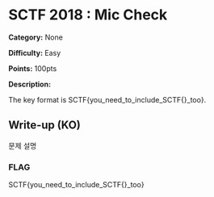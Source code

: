 # SCTF 2018 : Mic Check

**Category:** None

**Difficulty:** Easy

**Points:** 100pts

**Description:** 


The key format is SCTF{you_need_to_include_SCTF{}_too}.

## Write-up (KO)

문제 설명

### FLAG

SCTF{you_need_to_include_SCTF{}_too}